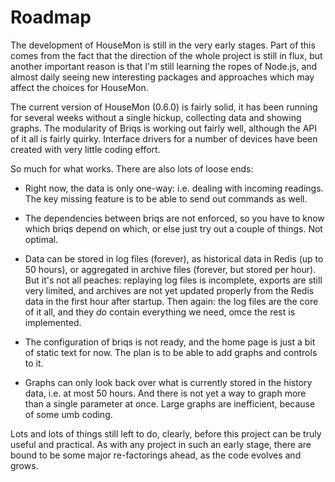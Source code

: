 # Roadmap

The development of HouseMon is still in the very early stages. Part of this
comes from the fact that the direction of the whole project is still in flux,
but another important reason is that I'm still learning the ropes of Node.js,
and almost daily seeing new interesting packages and approaches which may
affect the choices for HouseMon.

The current version of HouseMon (0.6.0) is fairly solid, it has been running 
for several weeks without a single hickup, collecting data and showing graphs.
The modularity of Briqs is working out fairly well, although the API of it all
is fairly quirky. Interface drivers for a number of devices have been created
with very little coding effort.

So much for what works. There are also lots of loose ends:

* Right now, the data is only one-way: i.e. dealing with incoming readings.
  The key missing feature is to be able to send out commands as well.

* The dependencies between briqs are not enforced, so you have to know which
  briqs depend on which, or else just try out a couple of things. Not optimal.
  
* Data can be stored in log files (forever), as historical data in Redis (up to
  50 hours), or aggregated in archive files (forever, but stored per hour). But
  it's not all peaches: replaying log files is incomplete, exports are still
  very limited, and archives are not yet updated properly from the Redis data
  in the first hour after startup. Then again: the log files are the core of it
  all, and they *do* contain everything we need, omce the rest is implemented.
  
* The configuration of briqs is not ready, and the home page is just a bit of
  static text for now. The plan is to be able to add graphs and controls to it.
  
* Graphs can only look back over what is currently stored in the history data,
  i.e. at most 50 hours. And there is not yet a way to graph more than a single
  parameter at once. Large graphs are inefficient, because of some umb coding.

Lots and lots of things still left to do, clearly, before this project can be
truly useful and practical. As with any project in such an early stage, there
are bound to be some major re-factorings ahead, as the code evolves and grows.
